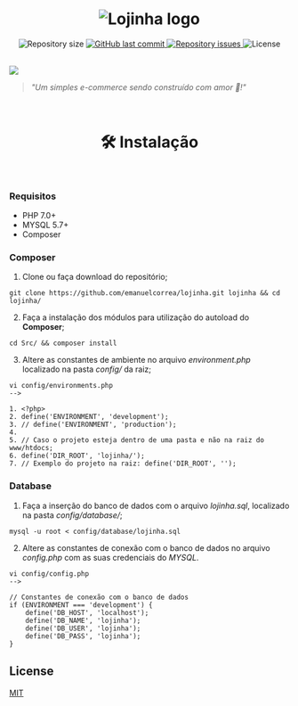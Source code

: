 <h1 align="center"><img alt="Lojinha logo" src="https://i.imgur.com/NBW46vP.png"></h1>

<p align="center">
  	<img alt="Repository size" src="https://img.shields.io/github/repo-size/emanuelcorrea/lojinha?labelColor=444444&color=56cfc5">
  	<a href="https://github.com/emanuelcorrea/lojinha/commits/master">
    	<img alt="GitHub last commit" src="https://img.shields.io/github/last-commit/emanuelcorrea/lojinha?labelColor=444444&color=56cfc5">
  	</a>
  	<a href="https://github.com/emanuelcorrea/lojinha/issues">
    	<img alt="Repository issues" src="https://img.shields.io/github/issues/emanuelcorrea/lojinha?labelColor=444444&color=56cfc5">
  	</a>
  	<img alt="License" src="https://img.shields.io/badge/license-MIT-brightgreen?labelColor=444444&color=56cfc5">
</p>
<br>

<a href="http://lojinha.emanuelcorrea.com.br" title="Visitar site">
  <img src="https://i.imgur.com/VYPCsw3.png">
</a>

> *"Um simples e-commerce sendo construído com amor 💙!"* 

<br>

<h1 align="center">🛠 Instalação</h1>
<br>


### Requisitos
- PHP 7.0+
- MYSQL 5.7+
- Composer

### Composer
1. Clone ou faça download do repositório;
```
git clone https://github.com/emanuelcorrea/lojinha.git lojinha && cd lojinha/
```

2. Faça a instalação dos módulos para utilização do autoload do **Composer**;
```
cd Src/ && composer install
```

3. Altere as constantes de ambiente no arquivo *environment.php* localizado na pasta *config/* da raiz;
```
vi config/environments.php
-->

1. <?php>
2. define('ENVIRONMENT', 'development');
3. // define('ENVIRONMENT', 'production');
4.
5. // Caso o projeto esteja dentro de uma pasta e não na raiz do www/htdocs;
6. define('DIR_ROOT', 'lojinha/');
7. // Exemplo do projeto na raiz: define('DIR_ROOT', '');

```

### Database

1. Faça a inserção do banco de dados com o arquivo *lojinha.sql*, localizado na pasta *config/database/*;
```
mysql -u root < config/database/lojinha.sql
```

2. Altere as constantes de conexão com o banco de dados no arquivo *config.php* com as suas credenciais do *MYSQL*.
```
vi config/config.php
-->

// Constantes de conexão com o banco de dados
if (ENVIRONMENT === 'development') {
    define('DB_HOST', 'localhost');
    define('DB_NAME', 'lojinha');
    define('DB_USER', 'lojinha');
    define('DB_PASS', 'lojinha');
}
```

## License
[MIT](/license)